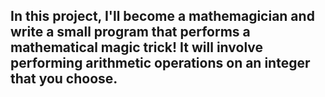 ## In this project, I'll become a mathemagician and write a small program that performs a mathematical magic trick! It will involve performing arithmetic operations on an integer that you choose.

